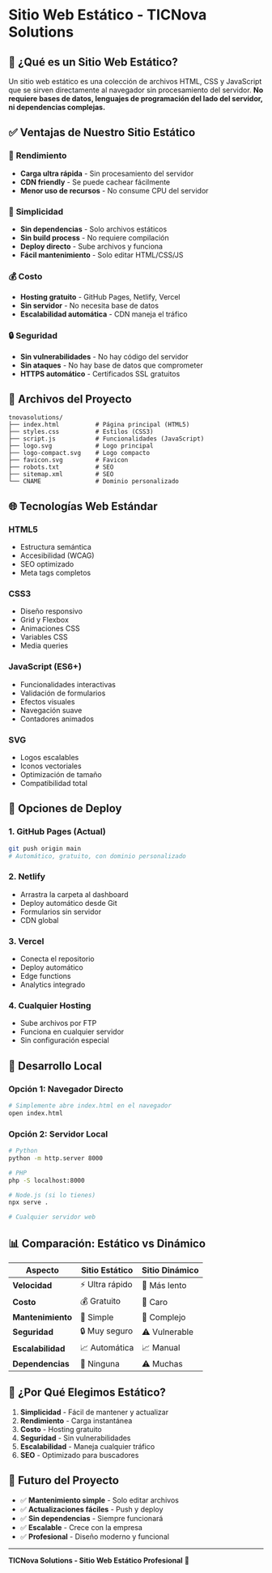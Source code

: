 # Sitio Web Estático - TICNova Solutions

## 🎯 ¿Qué es un Sitio Web Estático?

Un sitio web estático es una colección de archivos HTML, CSS y JavaScript que se sirven directamente al navegador sin procesamiento del servidor. **No requiere bases de datos, lenguajes de programación del lado del servidor, ni dependencias complejas.**

## ✅ Ventajas de Nuestro Sitio Estático

### 🚀 **Rendimiento**
- **Carga ultra rápida** - Sin procesamiento del servidor
- **CDN friendly** - Se puede cachear fácilmente
- **Menor uso de recursos** - No consume CPU del servidor

### 🔧 **Simplicidad**
- **Sin dependencias** - Solo archivos estáticos
- **Sin build process** - No requiere compilación
- **Deploy directo** - Sube archivos y funciona
- **Fácil mantenimiento** - Solo editar HTML/CSS/JS

### 💰 **Costo**
- **Hosting gratuito** - GitHub Pages, Netlify, Vercel
- **Sin servidor** - No necesita base de datos
- **Escalabilidad automática** - CDN maneja el tráfico

### 🔒 **Seguridad**
- **Sin vulnerabilidades** - No hay código del servidor
- **Sin ataques** - No hay base de datos que comprometer
- **HTTPS automático** - Certificados SSL gratuitos

## 📁 Archivos del Proyecto

```
tnovasolutions/
├── index.html          # Página principal (HTML5)
├── styles.css          # Estilos (CSS3)
├── script.js           # Funcionalidades (JavaScript)
├── logo.svg            # Logo principal
├── logo-compact.svg    # Logo compacto
├── favicon.svg         # Favicon
├── robots.txt          # SEO
├── sitemap.xml         # SEO
└── CNAME               # Dominio personalizado
```

## 🌐 Tecnologías Web Estándar

### **HTML5**
- Estructura semántica
- Accesibilidad (WCAG)
- SEO optimizado
- Meta tags completos

### **CSS3**
- Diseño responsivo
- Grid y Flexbox
- Animaciones CSS
- Variables CSS
- Media queries

### **JavaScript (ES6+)**
- Funcionalidades interactivas
- Validación de formularios
- Efectos visuales
- Navegación suave
- Contadores animados

### **SVG**
- Logos escalables
- Iconos vectoriales
- Optimización de tamaño
- Compatibilidad total

## 🚀 Opciones de Deploy

### **1. GitHub Pages (Actual)**
```bash
git push origin main
# Automático, gratuito, con dominio personalizado
```

### **2. Netlify**
- Arrastra la carpeta al dashboard
- Deploy automático desde Git
- Formularios sin servidor
- CDN global

### **3. Vercel**
- Conecta el repositorio
- Deploy automático
- Edge functions
- Analytics integrado

### **4. Cualquier Hosting**
- Sube archivos por FTP
- Funciona en cualquier servidor
- Sin configuración especial

## 🔧 Desarrollo Local

### **Opción 1: Navegador Directo**
```bash
# Simplemente abre index.html en el navegador
open index.html
```

### **Opción 2: Servidor Local**
```bash
# Python
python -m http.server 8000

# PHP
php -S localhost:8000

# Node.js (si lo tienes)
npx serve .

# Cualquier servidor web
```

## 📊 Comparación: Estático vs Dinámico

| Aspecto | Sitio Estático | Sitio Dinámico |
|---------|----------------|----------------|
| **Velocidad** | ⚡ Ultra rápido | 🐌 Más lento |
| **Costo** | 💰 Gratuito | 💸 Caro |
| **Mantenimiento** | 🔧 Simple | 🔧 Complejo |
| **Seguridad** | 🔒 Muy seguro | ⚠️ Vulnerable |
| **Escalabilidad** | 📈 Automática | 📈 Manual |
| **Dependencias** | 🚫 Ninguna | ⚠️ Muchas |

## 🎯 ¿Por Qué Elegimos Estático?

1. **Simplicidad** - Fácil de mantener y actualizar
2. **Rendimiento** - Carga instantánea
3. **Costo** - Hosting gratuito
4. **Seguridad** - Sin vulnerabilidades
5. **Escalabilidad** - Maneja cualquier tráfico
6. **SEO** - Optimizado para buscadores

## 🚀 Futuro del Proyecto

- ✅ **Mantenimiento simple** - Solo editar archivos
- ✅ **Actualizaciones fáciles** - Push y deploy
- ✅ **Sin dependencias** - Siempre funcionará
- ✅ **Escalable** - Crece con la empresa
- ✅ **Profesional** - Diseño moderno y funcional

---

**TICNova Solutions - Sitio Web Estático Profesional** 🚀
